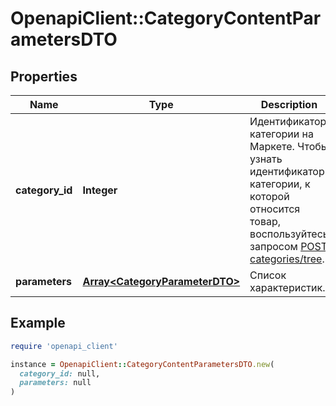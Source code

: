 # OpenapiClient::CategoryContentParametersDTO

## Properties

| Name | Type | Description | Notes |
| ---- | ---- | ----------- | ----- |
| **category_id** | **Integer** | Идентификатор категории на Маркете. Чтобы узнать идентификатор категории, к которой относится товар, воспользуйтесь запросом [POST categories/tree](../../reference/categories/getCategoriesTree.md). |  |
| **parameters** | [**Array&lt;CategoryParameterDTO&gt;**](CategoryParameterDTO.md) | Список характеристик. | [optional] |

## Example

```ruby
require 'openapi_client'

instance = OpenapiClient::CategoryContentParametersDTO.new(
  category_id: null,
  parameters: null
)
```

